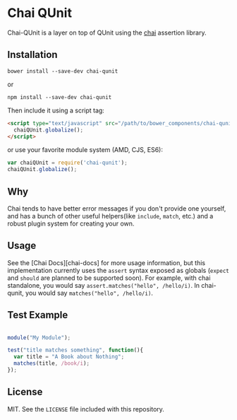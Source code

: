 Chai QUnit
==========

Chai-QUnit is a layer on top of QUnit using the [chai][chai] assertion library.

## Installation

`bower install --save-dev chai-qunit`

or

`npm install --save-dev chai-qunit`

Then include it using a script tag:

```html
<script type="text/javascript" src="/path/to/bower_components/chai-qunit/dist/chai-qunit.js">
  chaiQUnit.globalize();
</script>
```

or use your favorite module system (AMD, CJS, ES6):

```js
var chaiQUnit = require('chai-qunit');
chaiQUnit.globalize();
```

## Why

Chai tends to have better error messages if you don't provide one yourself, and
has a bunch of other useful helpers(like `include`, `match`, etc.)
and a robust plugin system for creating your own.

## Usage

See the [Chai Docs][chai-docs] for more usage information, but this implementation
currently uses the `assert` syntax exposed as globals (`expect` and `should`
are planned to be supported soon). For example, with chai standalone, you would
say `assert.matches("hello", /hello/i)`. In chai-qunit, you would say `matches("hello", /hello/i)`.

## Test Example

```js

module("My Module");

test("title matches something", function(){
  var title = "A Book about Nothing";
  matches(title, /book/i);
});
```

## License

MIT. See the `LICENSE` file included with this repository.

<!-- links -->
[chai]: http://chaijs.com
[chai]: http://chaijs.com/api/assert/
